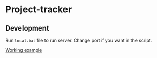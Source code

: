 # Project-tracker

## Development

Run `local.bat` file to run server. Change port if you want in the script.

[Working example](http://screencast.com/t/Nni6J1UlK)
